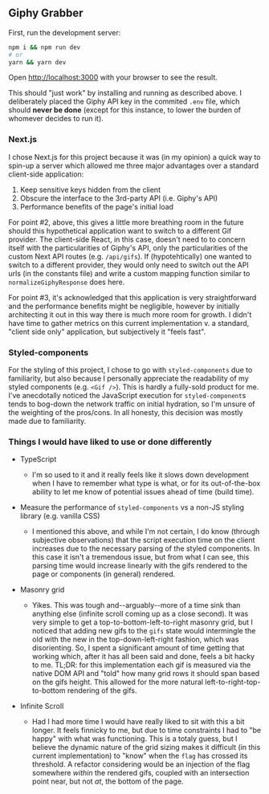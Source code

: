 ## Giphy Grabber

First, run the development server:

```bash
npm i && npm run dev
# or
yarn && yarn dev
```

Open [http://localhost:3000](http://localhost:3000) with your browser to see the result.


This should "just work" by installing and running as described above. I deliberately placed the Giphy API key in the commited `.env` file, which should **never be done** (except for this instance, to lower the burden of whomever decides to run it).


### Next.js

I chose Next.js for this project because it was (in my opinion) a quick way to spin-up a server which allowed me three major advantages over a standard client-side application:

1. Keep sensitive keys hidden from the client
1. Obscure the interface to the 3rd-party API (i.e. Giphy's API)
1. Performance benefits of the page's initial load

For point #2, above, this gives a little more breathing room in the future should this hypothetical application want to switch to a different Gif provider. The client-side React, in this case, doesn't need to to concern itself with the particularities of Giphy's API, only the particularities of the custom Next API routes (e.g. `/api/gifs`). If (hypotehtically) one wanted to switch to a different provider, they would only need to switch out the API urls (in the constants file) and write a custom mapping function similar to `normalizeGiphyResponse` does here.

For point #3, it's acknowledged that this application is very straightforward and the performance benefits might be negligible, however by initially architecting it out in this way there is much more room for growth. I didn't have time to gather metrics on this current implementation v. a standard, "client side only" application, but subjectively it "feels fast".


### Styled-components

For the styling of this project, I chose to go with `styled-components` due to familiarity, but also because I personally appreciate the readability of my styled components (e.g. `<Gif />`). This is hardly a fully-sold product for me. I've anecdotally noticed the JavaScript execution for `styled-component`s tends to bog-down the network traffic on initial hydration, so I'm unsure of the weighting of the pros/cons. In all honesty, this decision was mostly made due to familiarity.

### Things I would have liked to use or done differently

- TypeScript
  - I'm so used to it and it really feels like it slows down development when I have to remember what type is what, or for its out-of-the-box ability to let me know of potential issues ahead of time (build time).

- Measure the performance of `styled-components` vs a non-JS styling library (e.g. vanilla CSS)
  - I mentioned this above, and while I'm not certain, I do know (through subjective observations) that the script execution time on the client increases due to the necessary parsing of the styled components. In this case it isn't a tremendous issue, but from what I can see, this parsing time would increase linearly with the gifs rendered to the page or components (in general) rendered.

- Masonry grid
  - Yikes. This was tough and--arguably--more of a time sink than anything else (infinite scroll coming up as a close second). It was very simple to get a top-to-bottom-left-to-right masonry grid, but I noticed that adding new gifs to the `gifs` state would intermingle the old with the new in the top-down-left-right fashion, which was disorienting. So, I spent a significant amount of time getting that working which, after it has all been said and done, feels a bit hacky to me. TL;DR: for this implementation each gif is measured via the native DOM API and "told" how many grid rows it should span based on the gifs height. This allowed for the more natural left-to-right-top-to-bottom rendering of the gifs.

- Infinite Scroll
  - Had I had more time I would have really liked to sit with this a bit longer. It feels finnicky to me, but due to time constraints I had to "be happy" with what was functioning. This is a totaly guess, but I believe the dynamic nature of the grid sizing makes it difficult (in this current implementation) to "know" when the `flag` has crossed its threshold. A refactor considering would be an injection of the flag somewhere _within_ the rendered gifs, coupled with an intersection point near, but not _at_, the bottom of the page.
